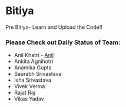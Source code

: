 # Bitiya
Pre Bitiya-  Learn and Upload the Code!!

### Please Check out Daily Status of Team:

- Anil Khatri -  [Anil](https://github.com/imkaka/Bitiya/blob/master/status.md "Anil Khatri")
- Ankita Agnihotri
- Anamika Gupta
- Saurabh Srivastava
- Isha Srivastava
- Vivek Verma
- Rajat Raj
- Vikas Yadav
